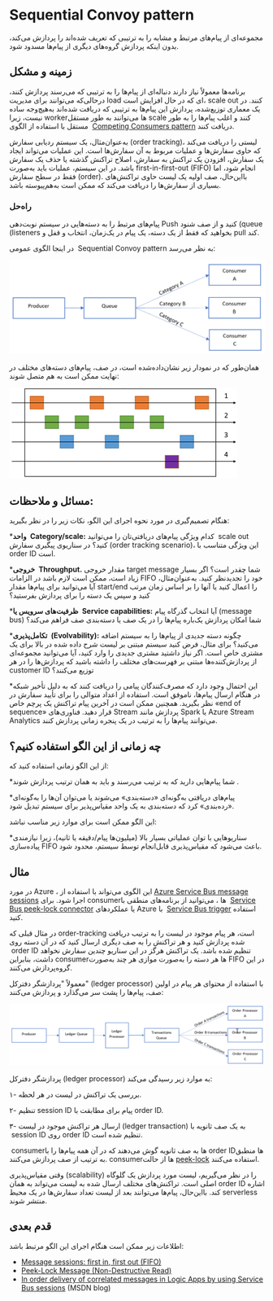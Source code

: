 # Sequential Convoy pattern

مجموعه‌ای از پیام‌های مرتبط و مشابه را به ترتیبی که تعریف شده‌اند را پردازش می‌کند، بدون اینکه پردازش گروه‌های دیگری از پیام‌ها مسدود شود.

## **زمینه و مشکل**

برنامه‌ها معمولاً نیاز دارند دنباله‌ای از پیام‌ها را به ترتیبی که می‌رسند پردازش کنند، درحالی‌که می‌توانند برای مدیریت load ای که در حال افزایش است، scale out کنند. در یک معماری توزیع‌شده، پردازش این پیام‌ها به ترتیبی که دریافت شده‌اند به‌هیچ‌وجه ساده نیست، زیرا workerها می‌توانند به طور مستقل scale کنند و اغلب پیام‌ها را به طور مستقل با استفاده از الگوی   [Competing Consumers pattern](./Competing%20Consumers%20pattern.md) دریافت کنند.

به‌عنوان‌مثال، یک سیستم ردیابی سفارش (order tracking)، لیستی را دریافت می‌کند که حاوی سفارش‌ها و عملیات مربوط به آن سفارش‌ها است. این عملیات می‌تواند ایجاد یک سفارش، افزودن یک تراکنش به سفارش، اصلاح تراکنش گذشته یا حذف یک سفارش باشد. در این سیستم، عملیات باید به‌صورت first-in-first-out (FIFO) انجام شود، اما فقط در سطح سفارش (order). بااین‌حال، صف اولیه یک لیست حاوی تراکنش‌های بسیاری از سفارش‌ها را دریافت می‌کند که ممکن است به‌هم‌پیوسته باشد.

 
### راه‌حل

پیام‌های مرتبط را به دسته‌هایی در سیستم نوبت‌دهی Push کنید و از صف شنود (queue (listeners بخواهید که فقط از یک دسته، یک پیام در یک‌زمان، انتخاب و قفل و pull کند. 
 
در اینجا الگوی عمومی  Sequential Convoy pattern به نظر می‌رسد: 

![sequential-convoy-overall](../assets/messaging/sequential-convoy-overall.png)

همان‌طور که در نمودار زیر نشان‌داده‌شده است، در صف، پیام‌های دسته‌های مختلف در نهایت ممکن است به هم متصل شوند: 

![sequential-convoy-queuemessages](../assets/messaging/sequential-convoy-queuemessages.png)

## مسائل و ملاحظات: 

هنگام تصمیم‌گیری در مورد نحوه اجرای این الگو، نکات زیر را در نظر بگیرید: 


*‏  **واحد  Category/scale:** کدام ویژگی پیام‌های دریافتی‌تان را می‌توانید  scale out کنید؟ در سناریوی پیگیری سفارش (order tracking scenario)، این ویژگی متناسب با order ID است. 

*‏  **خروجی Throughput.** مقدار خروجی target message شما چقدر است؟ اگر بسیار زیاد است، ممکن است لازم باشد در الزامات FIFO خود را تجدیدنظر کنید. به‌عنوان‌مثال، آیا می‌توانید برای پیام‌ها مقدار start/end را اعمال کنید یا آنها را بر اساس زمان مرتب کنید و سپس یک دسته را برای پردازش بفرستید؟ 

*‏  **ظرفیت‌های سرویس یا Service capabilities:** آیا انتخاب گذرگاه پیام (message bus) شما امکان پردازش یک‌باره پیام‌ها را در یک صف یا دسته‌بندی صف فراهم می‌کند؟ 

*‏  **تکامل‌پذیری (Evolvability):** چگونه دسته جدیدی از پیام‌ها را به سیستم اضافه می‌کنید؟ برای مثال، فرض کنید سیستم مبتنی بر لیست شرح داده شده در بالا برای یک مشتری خاص است. اگر نیاز داشتید مشتری جدیدی را وارد کنید، آیا می‌توانید مجموعه‌ای از پردازش‌کننده‌ها مبتنی بر فهرست‌های مختلف را داشته باشید که پردازش‌ها را در هر customer ID توزیع می‌کنند؟ 

*‏  این احتمال وجود دارد که مصرف‌کنندگان پیامی را دریافت کنند که به دلیل تأخیر شبکه در هنگام ارسال پیام‌ها، ناموفق است. استفاده از اعداد متوالی را برای تأیید سفارش در نظر بگیرید. همچنین ممکن است در آخرین پیام تراکنش یک پرچم خاص «end of sequence» قرار دهید. فناوری‌های Stream پردازش مانند Spark یا Azure Stream Analytics می‌توانند پیام‌ها را به ترتیب در یک پنجره زمانی پردازش کنند.

## **چه زمانی از این الگو استفاده کنیم؟**

از این الگو زمانی استفاده کنید که: 
 
*‏  شما پیام‌هایی دارید که به ترتیب می‌رسند و باید به همان ترتیب پردازش شوند. 

*‏  پیام‌های دریافتی به‌گونه‌ای «دسته‌بندی» می‌شوند یا می‌توان آن‌ها را به‌گونه‌ای «رده‌بندی» کرد که دسته‌بندی به یک واحد مقیاس‌پذیر برای سیستم تبدیل شود. 


این الگو ممکن است برای موارد زیر مناسب نباشد: 
 
*‏  سناریوهایی با توان عملیاتی بسیار بالا (میلیون‌ها پیام/دقیقه یا ثانیه)، زیرا نیازمندی پیاده‌سازی FIFO باعث می‌شود که مقیاس‌پذیری قابل‌انجام توسط سیستم، محدود شود.

## مثال


در مورد Azure ، این الگوی می‌تواند با استفاده از [Azure Service Bus message sessions](https://learn.microsoft.com/en-us/azure/service-bus-messaging/message-sessions) اجرا شود. برای consumerها ، می‌توانید از برنامه‌های منطقی با   [Service Bus peek-lock connector](https://learn.microsoft.com/en-us/azure/connectors/connectors-create-api-servicebus) یا عملکردهای Azure با  [Service Bus trigger](https://learn.microsoft.com/en-us/azure/azure-functions/functions-bindings-service-bus) استفاده کنید. 
 
در مثال قبلی که order-tracking است، هر پیام موجود در لیست را به ترتیب دریافت شده پردازش کنید و هر تراکنش را به صف دیگری ارسال کنید که در آن دسته روی  order ID تنظیم شده باشد. یک تراکنش هرگز در این سناریو چندین سفارش نخواهد داشت، بنابراین consumerها هر دسته را به‌صورت موازی هر چند به‌صورت FIFO در این گروه‌پردازش می‌کنند. 
 
 معمولاً "پردازشگر دفترکل" (ledger processor) با استفاده از محتوای هر پیام در اولین صف، پیام‌ها را پشت سر می‌گذارد و پردازش می‌کنند: 

![sequential-convoy-examplearch](../assets/messaging/sequential-convoy-examplearch.png)

پردازشگر دفترکل (ledger processor) به موارد زیر رسیدگی می‌کند: 
 
۱- بررسی یک تراکنش در لیست در هر لحظه. 

۲- تنظیم session ID پیام برای مطابقت با order ID. 

۳- ارسال هر تراکنش موجود در لیست (ledger transaction) به یک صف ثانویه با  session ID روی order ID تنظیم شده است. 

‏ consumerها به صف ثانویه گوش می‌دهند که در آن همه پیام‌ها را با order IDها منطبق به ترتیب از صف پردازش می‌کنند. consumerها از حالت [peek-lock](https://learn.microsoft.com/en-us/azure/service-bus-messaging/message-transfers-locks-settlement#peeklock) استفاده می‌کنند. 
 
وقتی مقیاس‌پذیری (scalability) را در نظر می‌گیریم، لیست مورد پردازش یک گلوگاه اصلی است. تراکنش‌های مختلف ارسال شده به لیست می‌تواند به همان order ID اشاره کند. بااین‌حال، پیام‌ها می‌توانند بعد از لیست تعداد سفارش‌ها در یک محیط serverless منتشر شوند.

## قدم بعدی

اطلاعات زیر ممکن است هنگام اجرای این الگو مرتبط باشد: 

- [Message sessions: first in, first out (FIFO)](https://learn.microsoft.com/en-us/azure/service-bus-messaging/message-sessions)
- [Peek-Lock Message (Non-Destructive Read)](https://learn.microsoft.com/en-us/rest/api/servicebus/peek-lock-message-non-destructive-read)
- [In order delivery of correlated messages in Logic Apps by using Service Bus sessions](https://learn.microsoft.com/en-us/archive/blogs/logicapps/in-order-delivery-of-correlated-messages-in-logic-apps-by-using-service-bus-sessions) (MSDN blog)
